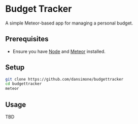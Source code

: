 # Budget Tracker
A simple Meteor-based app for managing a personal budget.

## Prerequisites
* Ensure you have [Node](http://nodejs.org/download/) and [Meteor](http://meteor.com) installed.

## Setup
```bash
git clone https://github.com/dansimone/budgettracker
cd budgettracker
meteor
```
## Usage
TBD